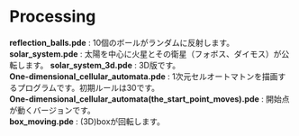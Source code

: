 # Processing
**reflection_balls.pde** : 10個のボールがランダムに反射します。  
**solar_system.pde** : 太陽を中心に火星とその衛星（フォボス、ダイモス）が公転します。 
**solar_system_3d.pde** : 3D版です。  
**One-dimensional_cellular_automata.pde** : 1次元セルオートマトンを描画するプログラムです。初期ルールは30です。  
**One-dimensional_cellular_automata(the_start_point_moves).pde** : 開始点が動くバージョンです。  
**box_moving.pde** : (3D)boxが回転します。  
